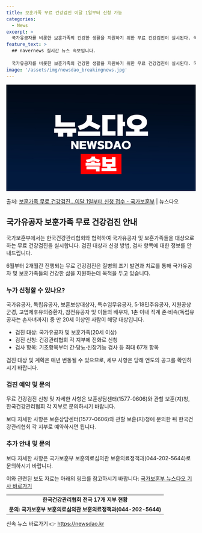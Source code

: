 ```yaml
---
title: 보훈가족 무료 건강검진 이달 1일부터 신청 가능
categories:
  - News
excerpt: >
  국가유공자를 비롯한 보훈가족의 건강한 생활을 지원하기 위한 무료 건강검진이 실시된다. 국가보훈부는 한국건강관…
feature_text: >
  ## navernews 실시간 뉴스 속보입니다.

  국가유공자를 비롯한 보훈가족의 건강한 생활을 지원하기 위한 무료 건강검진이 실시된다. 국가보훈부는 한국건강관…
image: '/assets/img/newsdao_breakingnews.jpg'
---
```


![뉴스다오 속보](/assets/img/newsdao_breakingnews.jpg)

<p>출처: <a href="https://newsdao.kr/3715" rel="dofollow">보훈가족 무료 건강검진…이달 1일부터 신청 접수 - 국가보훈부</a> | 뉴스다오</p>

<h2 data-ke-size="size26">국가유공자 보훈가족 무료 건강검진 안내</h2>
국가보훈부에서는 한국건강관리협회와 협력하여 국가유공자 및 보훈가족들을 대상으로 하는 무료 건강검진을 실시합니다. 검진 대상과 신청 방법, 검사 항목에 대한 정보를 안내드립니다.

<p data-ke-size="size16">6월부터 2개월간 진행되는 무료 건강검진은 질병의 조기 발견과 치료를 통해 국가유공자 및 보훈가족들의 건강한 삶을 지원하는데 목적을 두고 있습니다.</p>

<h3 data-ke-size="size24">누가 신청할 수 있나요?</h3>
국가유공자, 독립유공자, 보훈보상대상자, 특수임무유공자, 5·18민주유공자, 지원공상군경, 고엽제후유의증환자, 참전유공자 및 이들의 배우자, 1촌 이내 직계 존·비속(독립유공자는 손자녀까지) 중 만 20세 이상인 사람이 해당 대상입니다.

<ul>
  <li>검진 대상: 국가유공자 및 보훈가족(20세 이상)</li>
  <li>검진 신청: 건강관리협회 각 지부에 전화로 신청</li>
  <li>검사 항목: 기초항목부터 간·당뇨·신장기능 검사 등 최대 67개 항목</li>
</ul>

<p data-ke-size="size16">검진 대상 및 계획은 매년 변동될 수 있으므로, 세부 사항은 당해 연도의 공고를 확인하시기 바랍니다.</p>

<h3 data-ke-size="size24">검진 예약 및 문의</h3>
무료 건강검진 신청 및 자세한 사항은 보훈상담센터(1577-0606)와 관할 보훈(지)청, 한국건강관리협회 각 지부로 문의하시기 바랍니다.

<p data-ke-size="size16">보다 자세한 사항은 보훈상담센터(1577-0606)와 관할 보훈(지)청에 문의한 뒤 한국건강관리협회 각 지부로 예약하시면 됩니다.</p>

<h3 data-ke-size="size24">추가 안내 및 문의</h3>
보다 자세한 사항은 국가보훈부 보훈의료심의관 보훈의료정책과(044-202-5644)로 문의하시기 바랍니다.

이와 관련된 보도 자료는 아래의 링크를 참고하시기 바랍니다: [국가보훈부 뉴스다오 기사 바로가기](https://newsdao.kr/3715)

<table>
  <tr>
    <td style="text-align: center; height: 17px;"><b>한국건강관리협회 전국 17개 지부 현황</b></td>
  </tr>
  <tr>
    <td style="text-align: center; height: 17px;"><b>문의: 국가보훈부 보훈의료심의관 보훈의료정책과(044-202-5644)</b></td>
  </tr>
</table> 

신속 뉴스 바로가기 👉 <a href="https://newsdao.kr" rel="dofollow">https://newsdao.kr</a>


